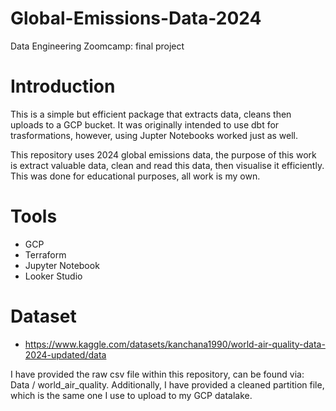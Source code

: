 # Global-Emissions-Data-2024
Data Engineering Zoomcamp: final project

# Introduction
This is a simple but efficient package that extracts data, cleans then uploads to a GCP bucket. It was originally intended to use dbt for trasformations, however, using Jupter Notebooks worked just as well. 

This repository uses 2024 global emissions data, the purpose of this work is extract valuable data, clean and read this data, then visualise it efficiently. This was done for educational purposes, all work is my own.

# Tools
- GCP
- Terraform
- Jupyter Notebook
- Looker Studio

# Dataset
- https://www.kaggle.com/datasets/kanchana1990/world-air-quality-data-2024-updated/data

I have provided the raw csv file within this repository, can be found via: Data / world_air_quality. Additionally, I have provided a cleaned partition file, which is the same one I use to upload to my GCP datalake. 
  
